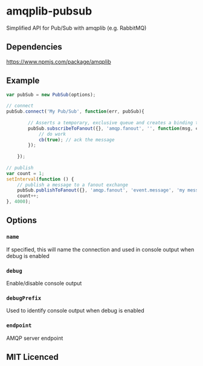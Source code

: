 # amqplib-pubsub
Simplified API for Pub/Sub with amqplib (e.g. RabbitMQ)

## Dependencies

https://www.npmjs.com/package/amqplib

## Example

```js
var pubSub = new PubSub(options);
 
// connect
pubSub.connect('My Pub/Sub', function(err, pubSub){
        
        // Asserts a temporary, exclusive queue and creates a binding to receive fanout exchange messages
        pubSub.subscribeToFanout({}, 'amqp.fanout', '', function(msg, cb){
            // do work
            cb(true); // ack the message
        });
         
    });
 
// publish
var count = 1;
setInterval(function () {
    // publish a message to a fanout exchange
    pubSub.publishToFanout({}, 'amqp.fanout', 'event.message', 'my message body');
    count++;
}, 4000);

```

## Options

### `name`

If specified, this will name the connection and used in console output when debug is enabled

### `debug`

Enable/disable console output

### `debugPrefix`

Used to identify console output when debug is enabled
 
 ### `endpoint`
 
AMQP server endpoint

## MIT Licenced